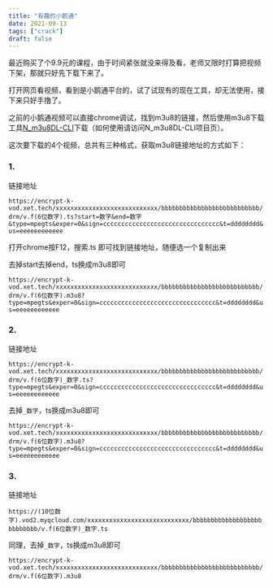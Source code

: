 ```yaml
---
title: "有趣的小鹅通"
date: 2021-09-13
tags: ["crack"]
draft: false
---
```


最近购买了个9.9元的课程，由于时间紧张就没来得及看，老师又限时打算把视频下架，那就只好先下载下来了。

<!--more-->

打开网页看视频，看到是小鹅通平台的，试了试现有的现在工具，却无法使用，接下来只好手撸了。

之前的小鹅通视频可以直接chrome调试，找到m3u8的链接，然后使用m3u8下载工具[N_m3u8DL-CLI](https://github.com/nilaoda/N_m3u8DL-CLI)下载（如何使用请访问N_m3u8DL-CLI项目页）。


这次要下载的4个视频，总共有三种格式，获取m3u8链接地址的方式如下：

### 1.
链接地址

`https://encrypt-k-vod.xet.tech/xxxxxxxxxxxxxxxxxxxxxxxxxxxx/bbbbbbbbbbbbbbbbbbbbbbbbbbb/drm/v.f(6位数字).ts?start=数字&end=数字&type=mpegts&exper=0&sign=cccccccccccccccccccccccccccccccc&t=dddddddd&us=eeeeeeeeeeee`


打开chrome按F12，搜索.ts 即可找到链接地址，随便选一个复制出来

去掉start去掉end，ts换成m3u8即可

`https://encrypt-k-vod.xet.tech/xxxxxxxxxxxxxxxxxxxxxxxxxxxx/bbbbbbbbbbbbbbbbbbbbbbbbbbb/drm/v.f(6位数字).m3u8?type=mpegts&exper=0&sign=cccccccccccccccccccccccccccccccc&t=dddddddd&us=eeeeeeeeeeee`

### 2.
链接地址

`https://encrypt-k-vod.xet.tech/xxxxxxxxxxxxxxxxxxxxxxxxxxxx/bbbbbbbbbbbbbbbbbbbbbbbbbbb/drm/v.f(6位数字)_数字.ts?type=mpegts&exper=0&sign=cccccccccccccccccccccccccccccccc&t=dddddddd&us=eeeeeeeeeeee`

去掉`_数字`，ts换成m3u8即可

`https://encrypt-k-vod.xet.tech/xxxxxxxxxxxxxxxxxxxxxxxxxxxx/bbbbbbbbbbbbbbbbbbbbbbbbbbb/drm/v.f(6位数字).m3u8?type=mpegts&exper=0&sign=cccccccccccccccccccccccccccccccc&t=dddddddd&us=eeeeeeeeeeee`

### 3.
链接地址

`https://(10位数字).vod2.myqcloud.com/xxxxxxxxxxxxxxxxxxxxxxxxxxxx/bbbbbbbbbbbbbbbbbbbbbbbbbbb/v.f(6位数字)_数字.ts`

同理，去掉`_数字`，ts换成m3u8即可

`https://encrypt-k-vod.xet.tech/xxxxxxxxxxxxxxxxxxxxxxxxxxxx/bbbbbbbbbbbbbbbbbbbbbbbbbbb/drm/v.f(6位数字).m3u8`